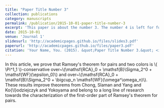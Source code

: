 ```yaml
---
title: "Paper Title Number 3"
collection: publications
category: manuscripts
permalink: /publication/2015-10-01-paper-title-number-3
excerpt: 'This paper is about the number 3. The number 4 is left for future work.'
date: 2015-10-01
venue: 'Journal 1'
slidesurl: 'http://academicpages.github.io/files/slides3.pdf'
paperurl: 'http://academicpages.github.io/files/paper3.pdf'
citation: 'Your Name, You. (2015). &quot;Paper Title Number 3.&quot; <i>Journal 1</i>. 1(3).'
---
```


In this article, we prove that Ramsey's theorem for pairs and two colors is \\( \Pi^1_1 \\)-conservative over~\\(\mathsf{RCA}_0 + \mathsf{B}\Sigma_2^0 + \mathsf{WF}(\epsilon_0)\\) and   over~\\(\mathsf{RCA}_0 + \mathsf{B}\Sigma_2^0 + \bigcup_n \mathsf{WF}(\omega^\omega_n)\\). These results improve theorems from Chong, Slaman and Yang and Ko{\l}odziejczyk and Yokoyama and belong to a long line of research towards the characterization of the first-order part of Ramsey's theorem for pairs.